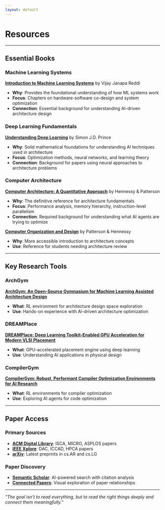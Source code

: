 ```yaml
---
layout: default
---
```


# Resources

---

## Essential Books

### **Machine Learning Systems**
**[Introduction to Machine Learning Systems](https://profvjreddi.github.io/homepage/)** by Vijay Janapa Reddi
- **Why**: Provides the foundational understanding of how ML systems work
- **Focus**: Chapters on hardware-software co-design and system optimization
- **Connection**: Essential background for understanding AI-driven architecture design

### **Deep Learning Fundamentals**
**[Understanding Deep Learning](https://udlbook.github.io/udlbook/)** by Simon J.D. Prince
- **Why**: Solid mathematical foundations for understanding AI techniques used in architecture
- **Focus**: Optimization methods, neural networks, and learning theory
- **Connection**: Background for papers using neural approaches to architecture problems

### **Computer Architecture**
**[Computer Architecture: A Quantitative Approach](https://www.elsevier.com/books/computer-architecture/hennessy/978-0-12-811905-1)** by Hennessy & Patterson
- **Why**: The definitive reference for architecture fundamentals
- **Focus**: Performance analysis, memory hierarchy, instruction-level parallelism
- **Connection**: Required background for understanding what AI agents are trying to optimize

**[Computer Organization and Design](https://www.elsevier.com/books/computer-organization-and-design-mips-edition/patterson/978-0-12-407726-3)** by Patterson & Hennessy
- **Why**: More accessible introduction to architecture concepts
- **Use**: Reference for students needing architecture review

---

## Key Research Tools

### **ArchGym**
**[ArchGym: An Open-Source Gymnasium for Machine Learning Assisted Architecture Design](https://github.com/srivatsankrishnan/oss-arch-gym)**
- **What**: RL environment for architecture design space exploration
- **Use**: Hands-on experience with AI-driven architecture optimization

### **DREAMPlace**
**[DREAMPlace: Deep Learning Toolkit-Enabled GPU Acceleration for Modern VLSI Placement](https://github.com/limbo018/DREAMPlace)**
- **What**: GPU-accelerated placement engine using deep learning
- **Use**: Understanding AI applications in physical design

### **CompilerGym**
**[CompilerGym: Robust, Performant Compiler Optimization Environments for AI Research](https://github.com/facebookresearch/CompilerGym)**
- **What**: RL environments for compiler optimization
- **Use**: Exploring AI agents for code optimization

---

## Paper Access

### **Primary Sources**
- **[ACM Digital Library](https://dl.acm.org/)**: ISCA, MICRO, ASPLOS papers
- **[IEEE Xplore](https://ieeexplore.ieee.org/)**: DAC, ICCAD, HPCA papers
- **[arXiv](https://arxiv.org/)**: Latest preprints in cs.AR and cs.LG

### **Paper Discovery**
- **[Semantic Scholar](https://www.semanticscholar.org/)**: AI-powered search with citation analysis
- **[Connected Papers](https://www.connectedpapers.com/)**: Visual exploration of paper relationships

---

*"The goal isn't to read everything, but to read the right things deeply and connect them meaningfully."*
